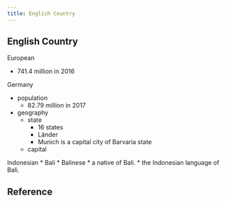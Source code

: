 ```yaml
---
title: English Country
---
```


## English Country

European

* 741.4 million in 2016


Germany

* population
    * 82.79 million in 2017
* geography
    * state
        * 16 states
        * Länder
        * Munich is a capital city of Barvaria state
    * capital

Indonesian
    * Bali
        * Balinese
            * a native of Bali.
            * the Indonesian language of Bali.

## Reference
